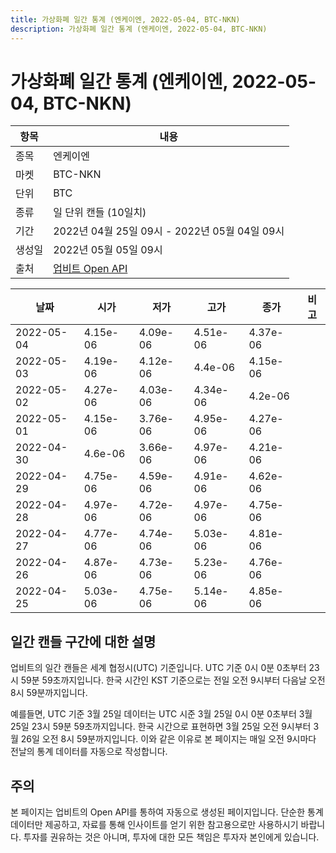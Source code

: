 ```yaml
---
title: 가상화폐 일간 통계 (엔케이엔, 2022-05-04, BTC-NKN)
description: 가상화폐 일간 통계 (엔케이엔, 2022-05-04, BTC-NKN)
---
```



가상화폐 일간 통계 (엔케이엔, 2022-05-04, BTC-NKN)
===

|항목|내용|
|--|--|
|종목|엔케이엔|
|마켓|BTC-NKN|
|단위|BTC|
|종류|일 단위 캔들 (10일치)|
|기간|2022년 04월 25일 09시 - 2022년 05월 04일 09시|
|생성일|2022년 05월 05일 09시|
|출처|[업비트 Open API](https://docs.upbit.com)|


|날짜|시가|저가|고가|종가|비고|
|--|--|--|--|--|--|
|2022-05-04|4.15e-06|4.09e-06|4.51e-06|4.37e-06|    |
|2022-05-03|4.19e-06|4.12e-06|4.4e-06|4.15e-06|    |
|2022-05-02|4.27e-06|4.03e-06|4.34e-06|4.2e-06|    |
|2022-05-01|4.15e-06|3.76e-06|4.95e-06|4.27e-06|    |
|2022-04-30|4.6e-06|3.66e-06|4.97e-06|4.21e-06|    |
|2022-04-29|4.75e-06|4.59e-06|4.91e-06|4.62e-06|    |
|2022-04-28|4.97e-06|4.72e-06|4.97e-06|4.75e-06|    |
|2022-04-27|4.77e-06|4.74e-06|5.03e-06|4.81e-06|    |
|2022-04-26|4.87e-06|4.73e-06|5.23e-06|4.76e-06|    |
|2022-04-25|5.03e-06|4.75e-06|5.14e-06|4.85e-06|    |


일간 캔들 구간에 대한 설명
---


업비트의 일간 캔들은 세계 협정시(UTC) 기준입니다. 
UTC 기준 0시 0분 0초부터 23시 59분 59초까지입니다. 
한국 시간인 KST 기준으로는 전일 오전 9시부터 다음날 오전 8시 59분까지입니다. 


예를들면, UTC 기준 3월 25일 데이터는 UTC 시준 3월 25일 0시 0분 0초부터 3월 25일 23시 59분 59초까지입니다. 
한국 시간으로 표현하면 3월 25일 오전 9시부터 3월 26일 오전 8시 59분까지입니다. 
이와 같은 이유로 본 페이지는 매일 오전 9시마다 전날의 통계 데이터를 자동으로 작성합니다. 


주의
---


본 페이지는 업비트의 Open API를 통하여 자동으로 생성된 페이지입니다. 
단순한 통계 데이터만 제공하고, 자료를 통해 인사이트를 얻기 위한 참고용으로만 사용하시기 바랍니다. 
투자를 권유하는 것은 아니며, 투자에 대한 모든 책임은 투자자 본인에게 있습니다. 
